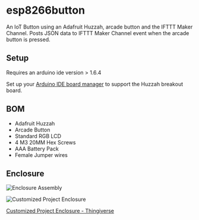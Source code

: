 # esp8266button
An IoT Button using an Adafruit Huzzah, arcade button and the IFTTT Maker Channel.  Posts JSON data to IFTTT Maker Channel event when the arcade button is pressed.

## Setup
Requires an arduino ide version > 1.6.4

Set up your [Arduino IDE board manager](https://learn.adafruit.com/adafruit-huzzah-esp8266-breakout/using-arduino-ide)  to support the Huzzah breakout board.

## BOM

* Adafruit Huzzah
* Arcade Button
* Standard RGB LCD
* 4 M3 20MM Hex Screws
* AAA Battery Pack
* Female Jumper wires

## Enclosure
![Enclosure Assembly](http://garthvh.com/assets/img/esp8266/button_assembly.jpg "Enclosure Assembly")

![Customized Project Enclosure](http://garthvh.com/assets/img/esp8266/button_enclosure_green.jpg "Customized Project Enclosure")

[Customized Project Enclosure - Thingiverse](http://www.thingiverse.com/thing:941755)
